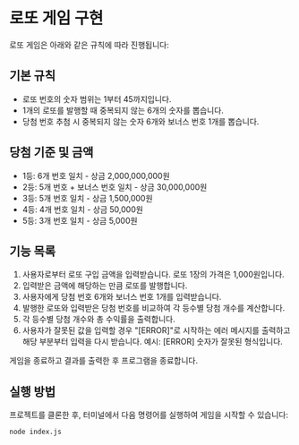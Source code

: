 # 로또 게임 구현

로또 게임은 아래와 같은 규칙에 따라 진행됩니다:

## 기본 규칙

- 로또 번호의 숫자 범위는 1부터 45까지입니다.
- 1개의 로또를 발행할 때 중복되지 않는 6개의 숫자를 뽑습니다.
- 당첨 번호 추첨 시 중복되지 않는 숫자 6개와 보너스 번호 1개를 뽑습니다.

## 당첨 기준 및 금액

- 1등: 6개 번호 일치 - 상금 2,000,000,000원
- 2등: 5개 번호 + 보너스 번호 일치 - 상금 30,000,000원
- 3등: 5개 번호 일치 - 상금 1,500,000원
- 4등: 4개 번호 일치 - 상금 50,000원
- 5등: 3개 번호 일치 - 상금 5,000원

## 기능 목록

1. 사용자로부터 로또 구입 금액을 입력받습니다. 로또 1장의 가격은 1,000원입니다.
2. 입력받은 금액에 해당하는 만큼 로또를 발행합니다.
3. 사용자에게 당첨 번호 6개와 보너스 번호 1개를 입력받습니다.
4. 발행한 로또와 입력받은 당첨 번호를 비교하여 각 등수별 당첨 개수를 계산합니다.
5. 각 등수별 당첨 개수와 총 수익률을 출력합니다. 
6. 사용자가 잘못된 값을 입력할 경우 "[ERROR]"로 시작하는 에러 메시지를 출력하고 해당 부분부터 입력을 다시 받습니다. 예시: [ERROR] 숫자가 잘못된 형식입니다.

게임을 종료하고 결과를 출력한 후 프로그램을 종료합니다.

## 실행 방법

프로젝트를 클론한 후, 터미널에서 다음 명령어를 실행하여 게임을 시작할 수 있습니다:

`node index.js`